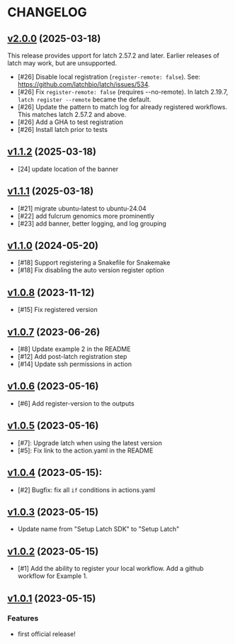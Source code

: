 # CHANGELOG

## [v2.0.0] (2025-03-18)

This release provides upport for latch 2.57.2 and later.  Earlier releases of latch may work, but are unsupported.

* [#26] Disable local registration (`register-remote: false`).  See: https://github.com/latchbio/latch/issues/534.
* [#26] Fix `register-remote: false` (requires --no-remote).  In latch 2.19.7, `latch register --remote` became the default.
* [#26] Update the pattern to match log for already registered workflows.  This matches latch 2.57.2 and above.
* [#26] Add a GHA to test registration
* [#26] Install latch prior to tests

[v2.0.0]: https://github.com/fulcrumgenomics/setup-latch/releases/tag/v2.0.0

## [v1.1.2] (2025-03-18)

* [24] update location of the banner

[v1.1.2]: https://github.com/fulcrumgenomics/setup-latch/releases/tag/v1.1.2

## [v1.1.1] (2025-03-18)

* [#21] migrate ubuntu-latest to ubuntu-24.04
* [#22] add fulcrum genomics more prominently
* [#23] add banner, better logging, and log grouping

[v1.1.1]: https://github.com/fulcrumgenomics/setup-latch/releases/tag/v1.1.1

## [v1.1.0] (2024-05-20)

- [#18] Support registering a Snakefile for Snakemake
- [#18] Fix disabling the auto version register option

[v1.1.0]: https://github.com/fulcrumgenomics/setup-latch/releases/tag/v1.1.0

## [v1.0.8] (2023-11-12)

- [#15] Fix registered version

[v1.0.8]: https://github.com/fulcrumgenomics/setup-latch/releases/tag/v1.0.8

## [v1.0.7] (2023-06-26)

- [#8] Update example 2 in the README
- [#12] Add post-latch registration step
- [#14] Update ssh permissions in action 

[v1.0.7]: https://github.com/fulcrumgenomics/setup-latch/releases/tag/v1.0.7

## [v1.0.6] (2023-05-16)

- [#6] Add register-version to the outputs

[v1.0.6]: https://github.com/fulcrumgenomics/setup-latch/releases/tag/v1.0.6

## [v1.0.5] (2023-05-16)

- [#7]: Upgrade latch when using the latest version
- [#5]: Fix link to the action.yaml in the README

[v1.0.5]: https://github.com/fulcrumgenomics/setup-latch/releases/tag/v1.0.5

## [v1.0.4] (2023-05-15):

- [#2] Bugfix: fix all `if` conditions in actions.yaml

[v1.0.4]: https://github.com/fulcrumgenomics/setup-latch/releases/tag/v1.0.4

## [v1.0.3] (2023-05-15)

- Update name from "Setup Latch SDK" to "Setup Latch"

[v1.0.3]: https://github.com/fulcrumgenomics/setup-latch/releases/tag/v1.0.3

## [v1.0.2] (2023-05-15)

- [#1] Add the ability to register your local workflow. Add a github workflow
  for Example 1.

[v1.0.2]: https://github.com/fulcrumgenomics/setup-latch/releases/tag/v1.0.2

## [v1.0.1] (2023-05-15)

### Features

- first official release!

[v1.0.1]: https://github.com/fulcrumgenomics/setup-latch/releases/tag/v1.0.1

